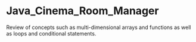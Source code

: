 # Java_Cinema_Room_Manager
Review of concepts such as multi-dimensional arrays and functions as well as loops and conditional statements.

